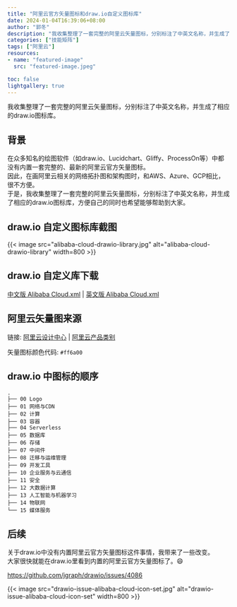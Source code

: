 ```yaml
---
title: "阿里云官方矢量图标和draw.io自定义图标库"
date: 2024-01-04T16:39:06+08:00
author: "郭冬"
description: "我收集整理了一套完整的阿里云矢量图标，分别标注了中英文名称，并生成了相应的draw.io图标库。"
categories: ["技能矩阵"]
tags: ["阿里云"]
resources:
- name: "featured-image"
  src: "featured-image.jpeg"

toc: false
lightgallery: true
---
```


我收集整理了一套完整的阿里云矢量图标，分别标注了中英文名称，并生成了相应的draw.io图标库。

<!--more-->

## 背景

在众多知名的绘图软件（如draw.io、Lucidchart、Gliffy、ProcessOn等）中都没有内置一套完整的、最新的阿里云官方矢量图标。  
因此，在画阿里云相关的网络拓扑图和架构图时，和AWS、Azure、GCP相比，很不方便。  
于是，我收集整理了一套完整的阿里云矢量图标，分别标注了中英文名称，并生成了相应的draw.io图标库，方便自己的同时也希望能够帮助到大家。  

## draw.io 自定义图标库截图

{{< image src="alibaba-cloud-drawio-library.jpg" alt="alibaba-cloud-drawio-library" width=800 >}}

## draw.io 自定义库下载

[中文版 Alibaba Cloud.xml](https://github.com/mcsrainbow/alibaba-cloud-icons/blob/main/2022-orange/drawio/cn/Alibaba%20Cloud.xml) | [英文版 Alibaba Cloud.xml](https://github.com/mcsrainbow/alibaba-cloud-icons/blob/main/2022-orange/drawio/en/Alibaba%20Cloud.xml)

## 阿里云矢量图来源

链接: [阿里云设计中心](https://www.iconfont.cn/user/detail?uid=6856114) | [阿里云产品类别](https://www.aliyun.com/product/list)

矢量图标颜色代码: `#ff6a00`

## draw.io 中图标的顺序

```plain
.
├── 00 Logo
├── 01 网络与CDN
├── 02 计算
├── 03 容器
├── 04 Serverless
├── 05 数据库
├── 06 存储
├── 07 中间件
├── 08 迁移与运维管理
├── 09 开发工具
├── 10 企业服务与云通信
├── 11 安全
├── 12 大数据计算
├── 13 人工智能与机器学习
├── 14 物联网
└── 15 媒体服务
```

## 后续

关于draw.io中没有内置阿里云官方矢量图标这件事情，我带来了一些改变。  
大家很快就能在draw.io里看到内置的阿里云官方矢量图标了。:smile:   

https://github.com/jgraph/drawio/issues/4086  

{{< image src="drawio-issue-alibaba-cloud-icon-set.jpg" alt="drawio-issue-alibaba-cloud-icon-set" width=800 >}}
